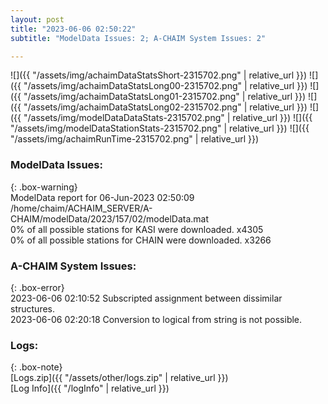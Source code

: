 ```yaml
---
layout: post
title: "2023-06-06 02:50:22"
subtitle: "ModelData Issues: 2; A-CHAIM System Issues: 2"

---
```


![]({{ "/assets/img/achaimDataStatsShort-2315702.png" | relative_url }})
![]({{ "/assets/img/achaimDataStatsLong00-2315702.png" | relative_url }})
![]({{ "/assets/img/achaimDataStatsLong01-2315702.png" | relative_url }})
![]({{ "/assets/img/achaimDataStatsLong02-2315702.png" | relative_url }})
![]({{ "/assets/img/modelDataDataStats-2315702.png" | relative_url }})
![]({{ "/assets/img/modelDataStationStats-2315702.png" | relative_url }})
![]({{ "/assets/img/achaimRunTime-2315702.png" | relative_url }})


### ModelData Issues:  
  
{: .box-warning}  
 ModelData report for 06-Jun-2023 02:50:09   
 /home/chaim/ACHAIM_SERVER/A-CHAIM/modelData/2023/157/02/modelData.mat   
 0% of all possible stations for KASI were downloaded. x4305   
 0% of all possible stations for CHAIN were downloaded. x3266   
  
### A-CHAIM System Issues:  
  
{: .box-error}  
2023-06-06 02:10:52 Subscripted assignment between dissimilar structures.  
2023-06-06 02:20:18 Conversion to logical from string is not possible.  

### Logs:  
  
{: .box-note}  
[Logs.zip]({{ "/assets/other/logs.zip" | relative_url }})  
[Log Info]({{ "/logInfo" | relative_url }})  
